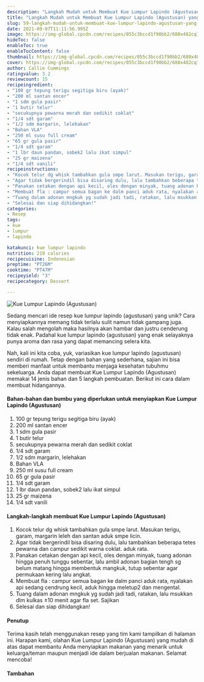 ```yaml
---
description: "Langkah Mudah untuk Membuat Kue Lumpur Lapindo (Agustusan) yang Enak Banget"
title: "Langkah Mudah untuk Membuat Kue Lumpur Lapindo (Agustusan) yang Enak Banget"
slug: 59-langkah-mudah-untuk-membuat-kue-lumpur-lapindo-agustusan-yang-enak-banget
date: 2021-09-07T11:11:56.995Z
image: https://img-global.cpcdn.com/recipes/055c3bccd1f90bb2/680x482cq70/kue-lumpur-lapindo-agustusan-foto-resep-utama.jpg
hideToc: false
enableToc: true
enableTocContent: false
thumbnail: https://img-global.cpcdn.com/recipes/055c3bccd1f90bb2/680x482cq70/kue-lumpur-lapindo-agustusan-foto-resep-utama.jpg
cover: https://img-global.cpcdn.com/recipes/055c3bccd1f90bb2/680x482cq70/kue-lumpur-lapindo-agustusan-foto-resep-utama.jpg
author: Callie Cummings
ratingvalue: 3.2
reviewcount: 15
recipeingredient:
- "100 gr tepung terigu segitiga biru (ayak)"
- "200 ml santan encer"
- "1 sdm gula pasir"
- "1 butir telur"
- "secukupnya pewarna merah dan sedikit coklat"
- "1/4 sdt garam"
- "1/2 sdm margarin, lelehakan"
- "Bahan VLA"
- "250 ml susu full cream"
- "65 gr gula pasir"
- "1/4 sdt garam"
- "1 lbr daun pandan, sobek2 lalu ikat simpul"
- "25 gr maizena"
- "1/4 sdt vanili"
recipeinstructions:
- "Kocok telur dg whisk tambahkan gula smpe larut. Masukan terigu, garam, margarin leleh dan santan aduk smpe licin."
- "Agar tidak bergerindil bisa disaring dulu, lalu tambahkan beberapa tetes pewarna dan campur sedikit warna coklat. aduk rata."
- "Panakan cetakan dengan api kecil, oles dengan minyak, tuang adonan hingga penuh tunggu sebentar, lalu ambil adonan bagian tengh sg belum matang hingga membentuk mangkuk, tutup sebentar agar permukaan kering lalu angkat."
- "Membuat fla : campur semua bagan ke dalm panci aduk rata, nyalakan api sedang cendrung kecil, aduk hingga meletup2 dan mengental."
- "Tuang dalam adonan mngkuk yg sudah jadi tadi, ratakan, lalu msukkan dlm kulkas ±10 menit agar fla set. Sajikan"
- "Selesai dan siap dihidangkan!"
categories:
- Resep
tags:
- kue
- lumpur
- lapindo

katakunci: kue lumpur lapindo 
nutrition: 219 calories
recipecuisine: Indonesian
preptime: "PT26M"
cooktime: "PT47M"
recipeyield: "3"
recipecategory: Dessert

---
```



![Kue Lumpur Lapindo (Agustusan)](https://img-global.cpcdn.com/recipes/055c3bccd1f90bb2/680x482cq70/kue-lumpur-lapindo-agustusan-foto-resep-utama.jpg)

Sedang mencari ide resep kue lumpur lapindo (agustusan) yang unik? Cara menyiapkannya memang tidak terlalu sulit namun tidak gampang juga. Kalau salah mengolah maka hasilnya akan hambar dan justru cenderung tidak enak. Padahal kue lumpur lapindo (agustusan) yang enak selayaknya punya aroma dan rasa yang dapat memancing selera kita.




Nah, kali ini kita coba, yuk, variasikan kue lumpur lapindo (agustusan) sendiri di rumah. Tetap dengan bahan yang sederhana, sajian ini bisa memberi manfaat untuk membantu menjaga kesehatan tubuhmu sekeluarga. Anda dapat membuat Kue Lumpur Lapindo (Agustusan) memakai 14 jenis bahan dan 5 langkah pembuatan. Berikut ini cara dalam membuat hidangannya.

<!--inarticleads1-->

#### Bahan-bahan dan bumbu yang diperlukan untuk menyiapkan Kue Lumpur Lapindo (Agustusan)

1. 100 gr tepung terigu segitiga biru (ayak)
1. 200 ml santan encer
1. 1 sdm gula pasir
1. 1 butir telur
1. secukupnya pewarna merah dan sedikit coklat
1. 1/4 sdt garam
1. 1/2 sdm margarin, lelehakan
1. Bahan VLA
1. 250 ml susu full cream
1. 65 gr gula pasir
1. 1/4 sdt garam
1. 1 lbr daun pandan, sobek2 lalu ikat simpul
1. 25 gr maizena
1. 1/4 sdt vanili

<!--inarticleads2-->

#### Langkah-langkah membuat Kue Lumpur Lapindo (Agustusan)

1. Kocok telur dg whisk tambahkan gula smpe larut. Masukan terigu, garam, margarin leleh dan santan aduk smpe licin.
1. Agar tidak bergerindil bisa disaring dulu, lalu tambahkan beberapa tetes pewarna dan campur sedikit warna coklat. aduk rata.
1. Panakan cetakan dengan api kecil, oles dengan minyak, tuang adonan hingga penuh tunggu sebentar, lalu ambil adonan bagian tengh sg belum matang hingga membentuk mangkuk, tutup sebentar agar permukaan kering lalu angkat.
1. Membuat fla : campur semua bagan ke dalm panci aduk rata, nyalakan api sedang cendrung kecil, aduk hingga meletup2 dan mengental.
1. Tuang dalam adonan mngkuk yg sudah jadi tadi, ratakan, lalu msukkan dlm kulkas ±10 menit agar fla set. Sajikan
1. Selesai dan siap dihidangkan!

#### Penutup

Terima kasih telah menggunakan resep yang tim kami tampilkan di halaman ini. Harapan kami, olahan Kue Lumpur Lapindo (Agustusan) yang mudah di atas dapat membantu Anda menyiapkan makanan yang menarik untuk keluarga/teman maupun menjadi ide dalam berjualan makanan. Selamat mencoba!

#### Tambahan



